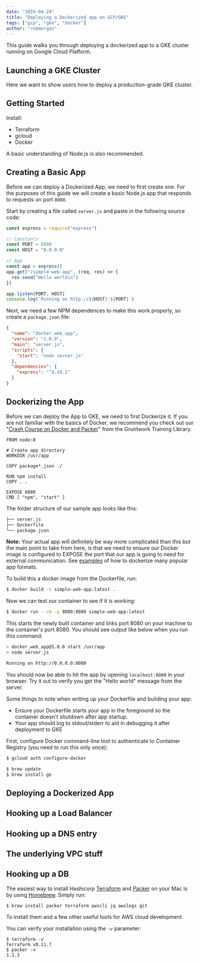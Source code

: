 ```yaml
---
date: "2019-04-24"
title: "Deploying a Dockerized app on GCP/GKE"
tags: ["gcp", "gke", "docker"]
author: "robmorgan"
---
```


This guide walks you through deploying a dockerized app to a GKE cluster running on Google Cloud Platform.

## Launching a GKE Cluster

Here we want to show users how to deploy a production-grade GKE cluster.

## Getting Started

Install:

- Terraform
- gcloud
- Docker

A basic understanding of Node.js is also recommended.

## Creating a Basic App

Before we can deploy a Dockerized App, we need to first create one. For the purposes of this guide we will create
a basic Node.js app that responds to requests on port `8080`.

Start by creating a file called `server.js` and paste in the following source code:

```javascript
const express = require("express")

// Constants
const PORT = 8080
const HOST = "0.0.0.0"

// App
const app = express()
app.get("/simple-web-app", (req, res) => {
  res.send("Hello world\n")
})

app.listen(PORT, HOST)
console.log(`Running on http://${HOST}:${PORT}`)
```

Next, we need a few NPM dependences to make this work properly, so create a `package.json` file:

```json
{
  "name": "docker_web_app",
  "version": "1.0.0",
  "main": "server.js",
  "scripts": {
    "start": "node server.js"
  },
  "dependencies": {
    "express": "^4.16.1"
  }
}
```

## Dockerizing the App

Before we can deploy the App to GKE, we need to first Dockerize it. If you are not familiar with the basics of Docker, we recommend
you check out our "[Crash Course on Docker and Packer](https://training.gruntwork.io/p/a-crash-course-on-docker-packer)" from the Gruntwork Training Library.

```docker
FROM node:8

# Create app directory
WORKDIR /usr/app

COPY package*.json ./

RUN npm install
COPY . .

EXPOSE 8080
CMD [ "npm", "start" ]
```

The folder structure of our sample app looks like this:

```bash
├── server.js
├── Dockerfile
└── package.json
```

**Note:** Your actual app will definitely be way more complicated than this but the main point to take from here, is that
we need to ensure our Docker image is configured to EXPOSE the port that our app is going to need for external
communication. See [examples](https://docs.docker.com/samples/) of how to dockerize many popular app formats.

To build this a docker image from the Dockerfile, run:

```bash
$ docker build -t simple-web-app:latest .
```

Now we can test our container to see if it is working:

```bash
$ docker run --rm -p 8080:8080 simple-web-app:latest
```

This starts the newly built container and links port 8080 on your machine to the container's port 8080. You should see
output like below when you run this command:

```bash
> docker_web_app@1.0.0 start /usr/app
> node server.js

Running on http://0.0.0.0:8080
```

You should now be able to hit the app by opening `localhost:8080` in your browser. Try it out to verify you get the
"Hello world" message from the server.

Some things to note when writing up your Dockerfile and building your app:

- Ensure your Dockerfile starts your app in the foreground so the container doesn't shutdown after app startup.
- Your app should log to stdout/stderr to aid in debugging it after deployment to GKE

First, configure Docker command-line tool to authenticate to Container Registry (you need to run this only once):

```bash
$ gcloud auth configure-docker
```

```bash
$ brew update
$ brew install go
```

## Deploying a Dockerized App

## Hooking up a Load Balancer

## Hooking up a DNS entry

## The underlying VPC stuff

## Hooking up a DB

The easiest way to install Hashicorp [Terraform](https://www.terraform.io) and [Packer](https://www.packer.io/) on your Mac
is by using [Homebrew](https://brew.sh/). Simply run:

    $ brew install packer terraform awscli jq awslogs git

To install them and a few other useful tools for AWS cloud development.

You can verify your installation using the `-v` parameter:

    $ terraform -v
    Terraform v0.11.7
    $ packer -v
    1.2.3

